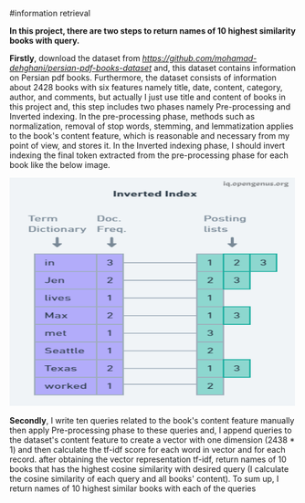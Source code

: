 #information retrieval

**In this project, there are two steps to return names of 10 highest similarity books with query.**

**Firstly**, download the dataset from _https://github.com/mohamad-dehghani/persian-pdf-books-dataset_ and,
this dataset contains information on Persian pdf books. Furthermore, the dataset consists of information
about 2428 books with six features namely title, date, content, category, author, and comments, but actually
I just use title and content of books in this project and, this step includes two phases namely Pre-processing and 
Inverted indexing.
In the pre-processing phase, methods such as normalization, removal of stop words, stemming, and lemmatization applies
to the book's content feature, which is reasonable and necessary from my point of view, and stores it. In the Inverted indexing
phase, I should invert indexing the final token extracted from the pre-processing phase for each book like the below image.

<img alt="img_1.png" height="400" src="img_1.png" title="inverted indexing" width="500"/>

**Secondly**, I write ten queries related to the book's content feature manually then apply Pre-processing phase to these queries and,
I append queries to the dataset's content feature to create a vector with one dimension (2438 * 1) and then calculate the tf-idf score for
each word in vector and for each record. after obtaining the vector representation tf-idf, return names of 10 books that 
has the highest cosine similarity with desired query (I calculate the cosine similarity of each query and all books' content).
To sum up, I return names of 10 highest similar books with each of the queries 



